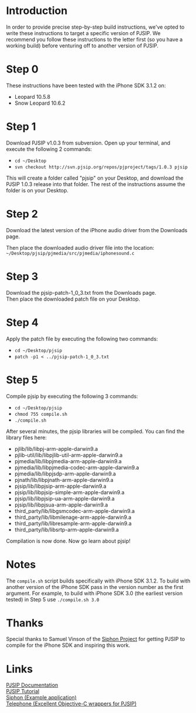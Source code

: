 # Introduction #

In order to provide precise step-by-step build instructions, we've opted to write these instructions to target a specific version of PJSIP. We recommend you follow these instructions to the letter first (so you have a working build) before venturing off to another version of PJSIP.

# Step 0 #

These instructions have been tested with the iPhone SDK 3.1.2 on:
  * Leopard 10.5.8
  * Snow Leopard 10.6.2

# Step 1 #

Download PJSIP v1.0.3 from subversion. Open up your terminal, and execute the following 2 commands:

  * `cd ~/Desktop`
  * `svn checkout http://svn.pjsip.org/repos/pjproject/tags/1.0.3 pjsip`

This will create a folder called "pjsip" on your Desktop, and download the PJSIP 1.0.3 release into that folder. The rest of the instructions assume the folder is on your Desktop.

# Step 2 #

Download the latest version of the iPhone audio driver from the Downloads page.

Then place the downloaded audio driver file into the location:<br />
`~/Desktop/pjsip/pjmedia/src/pjmedia/iphonesound.c`

# Step 3 #

Download the pjsip-patch-1\_0\_3.txt from the Downloads page.<br />
Then place the downloaded patch file on your Desktop.

# Step 4 #

Apply the patch file by executing the following two commands:

  * `cd ~/Desktop/pjsip`
  * `patch -p1 < ../pjsip-patch-1_0_3.txt`

# Step 5 #

Compile pjsip by executing the following 3 commands:

  * `cd ~/Desktop/pjsip`
  * `chmod 755 compile.sh`
  * `./compile.sh`

After several minutes, the pjsip libraries will be compiled.  You can find the library files here:

  * pjlib/lib/libpj-arm-apple-darwin9.a
  * pjlib-util/lib/libpjlib-util-arm-apple-darwin9.a
  * pjmedia/lib/libpjmedia-arm-apple-darwin9.a
  * pjmedia/lib/libpjmedia-codec-arm-apple-darwin9.a
  * pjmedia/lib/libpjsdp-arm-apple-darwin9.a
  * pjnath/lib/libpjnath-arm-apple-darwin9.a
  * pjsip/lib/libpjsip-arm-apple-darwin9.a
  * pjsip/lib/libpjsip-simple-arm-apple-darwin9.a
  * pjsip/lib/libpjsip-ua-arm-apple-darwin9.a
  * pjsip/lib/libpjsua-arm-apple-darwin9.a
  * third\_party/lib/libgsmcodec-arm-apple-darwin9.a
  * third\_party/lib/libmilenage-arm-apple-darwin9.a
  * third\_party/lib/libresample-arm-apple-darwin9.a
  * third\_party/lib/libsrtp-arm-apple-darwin9.a

Compilation is now done.  Now go learn about pjsip!

# Notes #

The `compile.sh` script builds specifically with iPhone SDK 3.1.2.  To build with another version of the iPhone SDK pass in the version number as the first argument.  For example, to build with iPhone SDK 3.0 (the earliest version tested) in Step 5 use `./compile.sh 3.0`

# Thanks #
Special thanks to Samuel Vinson of the [Siphon Project](http://code.google.com/p/siphon/) for getting PJSIP to compile for the iPhone SDK and inspiring this work.

# Links #

[PJSIP Documentation](http://www.pjsip.org/docs.htm)<br />
[PJSIP Tutorial](http://trac.pjsip.org/repos/wiki/PJSIP_Tutorial)<br />
[Siphon (Example application)](http://code.google.com/p/siphon/)<br />
[Telephone (Excellent Objective-C wrappers for PJSIP)](http://code.google.com/p/telephone/)<br />